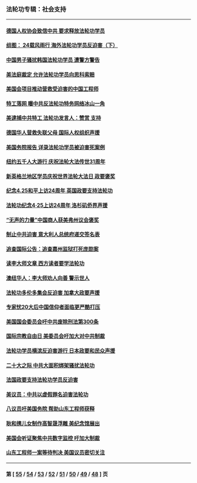 ### 法轮功专辑：社会支持
---
#### [德国人权协会致信中共 要求释放法轮功学员](../../pages/nf4386/n14045330.md?08050430) 
#### [组图： 24载风雨行 海外法轮功学员反迫害（下）](../../pages/nf4386/n14030279.md?08050430) 
#### [中国男子骚扰韩国法轮功学员 遭警方警告](../../pages/nf4386/n14033245.md?08050430) 
#### [美法庭裁定 允许法轮功学员向思科索赔](../../pages/nf4386/n14030620.md?08050430) 
#### [美国会项目推动营救受迫害的中国工程师](../../pages/nf4386/n14019887.md?08050430) 
#### [特工落网 曝中共反法轮功特务网络冰山一角](../../pages/nf4386/n14006412.md?08050430) 
#### [美逮捕中共特工 法轮功发言人：赞赏 支持](../../pages/nf4386/n14005107.md?08050430) 
#### [德国华人营救失联父母 国际人权组织声援](../../pages/nf4386/n14002019.md?08050430) 
#### [美国务院报告 详录法轮功学员被迫害死案例](../../pages/nf4386/n13997752.md?08050430) 
#### [纽约五千人大游行 庆祝法轮大法传世31周年](../../pages/nf4386/n13995110.md?08050430) 
#### [新英格兰地区学员庆祝世界法轮大法日 政要褒奖](../../pages/nf4386/n13990800.md?08050430) 
#### [纪念4.25和平上访24周年 英国政要支持法轮功](../../pages/nf4386/n13984057.md?08050430) 
#### [法轮功纪念4·25上访24周年 洛杉矶侨界声援](../../pages/nf4386/n13978796.md?08050430) 
#### [“无声的力量”中国商人获美弗州议会褒奖](../../pages/nf4386/n13941208.md?08050430) 
#### [制止中共迫害 意大利人总统府递交签名表](../../pages/nf4386/n13933726.md?08050430) 
#### [追查国际公告：追查嘉州监狱打死庞勋案](../../pages/nf4386/n13933461.md?08050430) 
#### [读李大师文章 西方读者要学法轮功](../../pages/nf4386/n13925142.md?08050430) 
#### [澳纽华人：李大师劝人向善 警示世人](../../pages/nf4386/n13924146.md?08050430) 
#### [法轮功多伦多集会反迫害 加拿大政要声援](../../pages/nf4386/n13881303.md?08050430) 
#### [专家忧20大后中国信仰者面临更严酷打压](../../pages/nf4386/n13874993.md?08050430) 
#### [美国国会委员会吁中共废除刑法第300条](../../pages/nf4386/n13868121.md?08050430) 
#### [国际宗教自由日 美委员会吁加大对中共制裁](../../pages/nf4386/n13855021.md?08050430) 
#### [法轮功学员横滨反迫害游行 日本政要和民众声援](../../pages/nf4386/n13847132.md?08050430) 
#### [二十大之际 中共大面积绑架骚扰法轮功](../../pages/nf4386/n13846381.md?08050430) 
#### [法国政要支持法轮功学员反迫害](../../pages/nf4386/n13841970.md?08050430) 
#### [美议员：中共以虚假罪名迫害法轮功](../../pages/nf4386/n13841083.md?08050430) 
#### [八议员吁美国务院 帮助山东工程师获释](../../pages/nf4386/n13836379.md?08050430) 
#### [耿和携儿女制作高智晟浮雕 美纪念馆展出](../../pages/nf4386/n13829624.md?08050430) 
#### [美国会听证聚焦中共数字监控 吁加大制裁](../../pages/nf4386/n13825083.md?08050430) 
#### [山东工程师一案等待判决 美国议员密切关注](../../pages/nf4386/n13815065.md?08050430) 

---
#### 第 [ [55](./55.md?08050430) / [54](./54.md?08050430) / [53](./53.md?08050430) / [52](./52.md?08050430) / [51](./51.md?08050430) / [50](./50.md?08050430) / [49](./49.md?08050430) / [48](./48.md?08050430) ] 页
